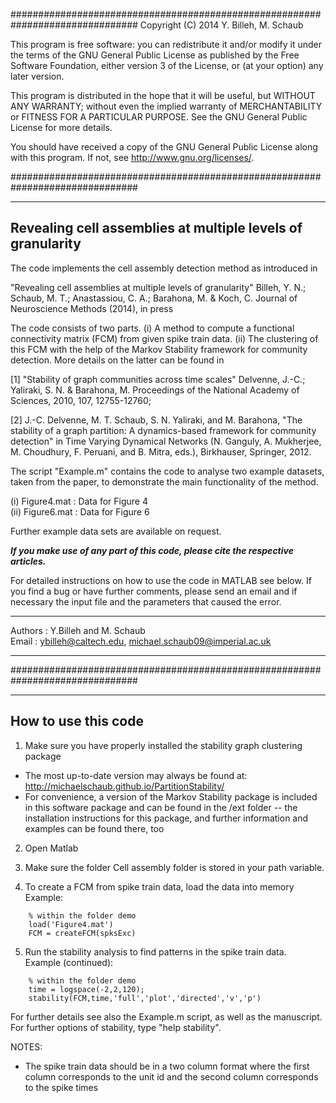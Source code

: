 ###############################################################################
Copyright (C) 2014 Y. Billeh, M. Schaub

This program is free software: you can redistribute it and/or modify
it under the terms of the GNU General Public License as published by
the Free Software Foundation, either version 3 of the License, or
(at your option) any later version.

This program is distributed in the hope that it will be useful,
but WITHOUT ANY WARRANTY; without even the implied warranty of
MERCHANTABILITY or FITNESS FOR A PARTICULAR PURPOSE.  See the
GNU General Public License for more details.

You should have received a copy of the GNU General Public License
along with this program. If not, see <http://www.gnu.org/licenses/>.

###############################################################################

-------------------------------------------------------------------------------
Revealing cell assemblies at multiple levels of granularity
-------------------------------------------------------------------------------

The code implements the cell assembly detection method as introduced in 

"Revealing cell assemblies at multiple levels of granularity"
Billeh, Y. N.; Schaub, M. T.; Anastassiou, C. A.; Barahona, M. & Koch, C.
Journal of Neuroscience Methods (2014), in press 

The code consists of two parts. (i) A method to compute a functional 
connectivity matrix (FCM) from given spike train data. (ii) The clustering of
this FCM with the help of the Markov Stability framework for community 
detection. More details on the latter can be found in

[1] "Stability of graph communities across time scales" 
Delvenne, J.-C.; Yaliraki, S. N. & Barahona, M. 
Proceedings of the National Academy of Sciences, 2010, 107, 12755-12760;

[2] J.-C. Delvenne, M. T. Schaub, S. N. Yaliraki, and M. Barahona, 
"The stability of a graph partition: A dynamics-based framework for community 
detection" in Time Varying Dynamical Networks (N. Ganguly, A. Mukherjee, 
M. Choudhury, F. Peruani, and B. Mitra, eds.), Birkhauser, Springer,
2012.



The script "Example.m" contains the code to analyse two example datasets, taken
from the paper, to demonstrate the main functionality of the method.

(i)  Figure4.mat : Data for Figure 4  
(ii) Figure6.mat : Data for Figure 6

Further example data sets are available on request. 

***If you make use of any part of this code, please cite the 
respective articles.***

For detailed instructions on how to use the code in MATLAB see below.
If you find a bug or have further comments, please send an email and if 
necessary the input file and the parameters that caused the error.

- - - - - - - - - - - - - - - - - - - - - - - - - - - - - - - - - - - - - - - -
Authors   : Y.Billeh and M. Schaub  
Email     : ybilleh@caltech.edu, michael.schaub09@imperial.ac.uk  
- - - - - - - - - - - - - - - - - - - - - - - - - - - - - - - - - - - - - - - -

###############################################################################

-------------------------------------------------------------------------------
How to use this code
-------------------------------------------------------------------------------


1. Make sure you have properly installed the stability graph clustering package
  * The most up-to-date version may always be found at: 
    http://michaelschaub.github.io/PartitionStability/ 
  * For convenience, a version of the Markov Stability package is included in 
    this software package and can be found in the /ext folder -- the 
    installation instructions for this package, and further information and 
    examples can be found there, too

2. Open Matlab

3. Make sure the folder Cell assembly folder is stored in your path variable.

4. To create a FCM from spike train data, load the data into memory  
Example:  
 ```
     % within the folder demo    
     load('Figure4.mat')    
     FCM = createFCM(spksExc)    
```
5. Run the stability analysis to find patterns in the spike train data.  
Example (continued):  
 ```
     % within the folder demo      
     time = logspace(-2,2,120);      
     stability(FCM,time,'full','plot','directed','v','p')  
 ```
 
For further details see also the Example.m script, as well as the manuscript.
For further options of stability, type "help stability".

NOTES: 

* The spike train data should be in a two column format where the first column 
  corresponds to the unit id and the second column corresponds to the spike 
  times



